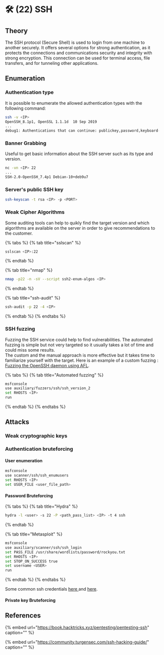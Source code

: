 # 🛠️ \(22\) SSH

## Theory

The SSH protocol \(Secure Shell\) is used to login from one machine to another securely. It offers several options for strong authentication, as it protects the connections and communications security and integrity with strong encryption. This connection can be used for terminal access, file transfers, and for tunneling other applications.

## Enumeration

### Authentication type

It is possible to enumerate the allowed authentication types with the following command:

```bash
ssh -v <IP>
OpenSSH_8.1p1, OpenSSL 1.1.1d  10 Sep 2019
...
debug1: Authentications that can continue: publickey,password,keyboard-interactive
```

### Banner Grabbing

Useful to get basic information about the SSH server such as its type and version.

```bash
nc -vn <IP> 22
...
SSH-2.0-OpenSSH_7.4p1 Debian-10+deb9u7
```

### Server's public SSH key

```bash
ssh-keyscan -t rsa <IP> -p <PORT>
```

### Weak Cipher Algorithms

Some auditing tools can help to quikly find the target version and which algorithms are available on the server in order to give recommendations to the customer.

{% tabs %}
{% tab title="sslscan" %}
```bash
sslscan <IP>:22
```
{% endtab %}

{% tab title="nmap" %}
```bash
nmap -p22 -n -sV --script ssh2-enum-algos <IP>
```
{% endtab %}

{% tab title="ssh-audit" %}
```bash
ssh-audit -p 22 -4 <IP>
```
{% endtab %}
{% endtabs %}

### SSH fuzzing

Fuzzing the SSH service could help to find vulnerabilities. The automated fuzzing is simple but not very targeted so it usually takes a lot of time and could miss some results.  
The custom and the manual approach is more effective but it takes time to familiarize yourself with the target. Here is an example of a custom fuzzing : [Fuzzing the OpenSSH daemon using AFL](https://github.com/ShutdownRepo/Penetration-Testing-Guides/tree/5140c07692d27c9b3162088ed3aeff1bbbf23d23/servers/abusing-services/www.vegardno.net/2017/03/fuzzing-openssh-daemon-using-afl.html).

{% tabs %}
{% tab title="Automated fuzzing" %}
```bash
msfconsole
use auxiliary/fuzzers/ssh/ssh_version_2
set RHOSTS <IP>
run
```
{% endtab %}
{% endtabs %}

## Attacks

### Weak cryptographic keys

### Authentication bruteforcing

#### User enumeration

```bash
msfconsole
use scanner/ssh/ssh_enumusers
set RHOSTS <IP>
set USER_FILE <user_file_path>
```

#### Password Bruteforcing

{% tabs %}
{% tab title="Hydra" %}
```bash
hydra -l <user> -s 22 -P <path_pass_list> <IP> -t 4 ssh
```
{% endtab %}

{% tab title="Metasploit" %}
```bash
msfconsole
use auxiliary/scanner/ssh/ssh_login
set PASS_FILE /usr/share/wordlists/password/rockyou.txt
set RHOSTS <IP>
set STOP_ON_SUCCESS true
set username <USER>
run
```
{% endtab %}
{% endtabs %}

Some common ssh credentials [here ](https://github.com/danielmiessler/SecLists/blob/master/Passwords/Default-Credentials/ssh-betterdefaultpasslist.txt)and [here](https://github.com/danielmiessler/SecLists/blob/master/Passwords/Common-Credentials/top-20-common-SSH-passwords.txt).

#### Private key Bruteforcing

## References

{% embed url="https://book.hacktricks.xyz/pentesting/pentesting-ssh" caption="" %}

{% embed url="https://community.turgensec.com/ssh-hacking-guide/" caption="" %}

